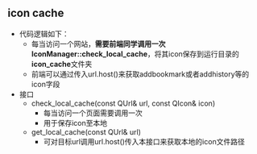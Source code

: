 ## icon cache
* 代码逻辑如下：
    * 每当访问一个网站，**需要前端同学调用一次IconManager::check_local_cache**，将其icon保存到运行目录的**icon_cache**文件夹
    * 前端可以通过传入url.host()来获取addbookmark或者addhistory等的icon字段 
* 接口
    * check_local_cache(const QUrl& url, const QIcon& icon)
        * 每当访问一个页面需要调用一次
        * 用于保存icon至本地
    * get_local_cache(const QUrl& url)
        * 可对目标url调用url.host()传入本接口来获取本地的icon文件路径
